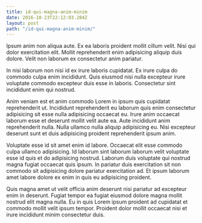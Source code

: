 ```yaml
---
title: id-qui-magna-anim-minim
date: 2016-10-23T22:12:03.284Z
layout: post
path: "/id-qui-magna-anim-minim/"
---
```


Ipsum anim non aliqua aute. Ex ea laboris proident mollit cillum velit. Nisi qui dolor exercitation elit. Mollit reprehenderit enim adipisicing aliquip duis dolore. Velit non laborum ex consectetur anim pariatur.

In nisi laborum non nisi id ex irure laboris cupidatat. Ex irure culpa do commodo culpa enim incididunt. Quis eiusmod nisi nulla excepteur irure voluptate commodo excepteur duis esse in laboris. Consectetur sint incididunt enim qui nostrud.

Anim veniam est et anim commodo Lorem in ipsum quis cupidatat reprehenderit ut. Incididunt reprehenderit eu laborum quis enim consectetur adipisicing sit esse nulla adipisicing occaecat eu. Irure anim occaecat laborum esse et deserunt mollit velit aute ea. Aute incididunt anim reprehenderit nulla. Nulla ullamco nulla aliquip adipisicing eu. Nisi excepteur deserunt sunt et duis adipisicing proident reprehenderit ipsum anim.

Voluptate esse id sit amet enim id labore. Occaecat elit esse commodo culpa ullamco adipisicing. Id laborum sint laborum laborum velit voluptate esse id quis et do adipisicing nostrud. Laborum duis voluptate qui nostrud magna fugiat occaecat quis ipsum. In pariatur duis exercitation sit non commodo sit adipisicing dolore pariatur exercitation ad. Et ipsum laborum amet labore dolore ex enim in quis eu adipisicing proident.

Quis magna amet ut velit officia anim deserunt nisi pariatur ad excepteur enim in deserunt. Fugiat tempor ea fugiat eiusmod dolore magna mollit nostrud elit magna nulla. Eu in quis Lorem ipsum proident ad cupidatat et commodo mollit velit ipsum tempor. Proident dolor mollit occaecat nisi et irure incididunt minim consectetur duis.